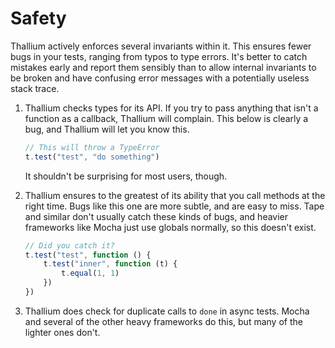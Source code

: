 # Safety

Thallium actively enforces several invariants within it. This ensures fewer bugs in your tests, ranging from typos to type errors. It's better to catch mistakes early and report them sensibly than to allow internal invariants to be broken and have confusing error messages with a potentially useless stack trace.

1. Thallium checks types for its API. If you try to pass anything that isn't a function as a callback, Thallium will complain. This below is clearly a bug, and Thallium will let you know this.

    ```js
    // This will throw a TypeError
    t.test("test", "do something")
    ```

    It shouldn't be surprising for most users, though.

2. Thallium ensures to the greatest of its ability that you call methods at the right time. Bugs like this one are more subtle, and are easy to miss. Tape and similar don't usually catch these kinds of bugs, and heavier frameworks like Mocha just use globals normally, so this doesn't exist.

    ```js
    // Did you catch it?
    t.test("test", function () {
        t.test("inner", function (t) {
            t.equal(1, 1)
        })
    })
    ```

3. Thallium does check for duplicate calls to `done` in async tests. Mocha and several of the other heavy frameworks do this, but many of the lighter ones don't.
